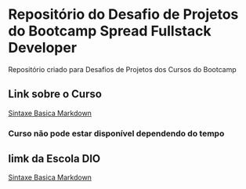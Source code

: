 # Repositório do Desafio de Projetos do Bootcamp Spread Fullstack Developer
Repositório criado para Desafios de Projetos dos Cursos do Bootcamp


## Link sobre o Curso 
[Sintaxe Basica Markdown](https://web.dio.me/track/spread-fullstack-developer)
### Curso não pode estar disponível dependendo do tempo

## limk da Escola DIO
[Sintaxe Basica Markdown](https://web.dio.me/browse)

